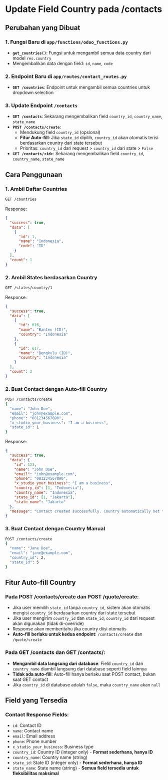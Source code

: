 # Update Field Country pada /contacts

## Perubahan yang Dibuat

### 1. Fungsi Baru di `app/functions/odoo_functions.py`
- **`get_countries()`**: Fungsi untuk mengambil semua data country dari model `res.country`
- Mengembalikan data dengan field: `id`, `name`, `code`

### 2. Endpoint Baru di `app/routes/contact_routes.py`
- **`GET /countries`**: Endpoint untuk mengambil semua countries untuk dropdown selection

### 3. Update Endpoint `/contacts`
- **`GET /contacts`**: Sekarang mengembalikan field `country_id`, `country_name`, `state_name`
- **`POST /contacts/create`**: 
  - Mendukung field `country_id` (opsional)
  - **Fitur Auto-fill**: Jika `state_id` dipilih, `country_id` akan otomatis terisi berdasarkan country dari state tersebut
  - Prioritas: `country_id` dari request > `country_id` dari state > `False`
- **`GET /contacts/<id>`**: Sekarang mengembalikan field `country_id`, `country_name`, `state_name`

## Cara Penggunaan

### 1. Ambil Daftar Countries
```bash
GET /countries
```

Response:
```json
{
  "success": true,
  "data": [
    {
      "id": 1,
      "name": "Indonesia",
      "code": "ID"
    }
  ],
  "count": 1
}
```

### 2. Ambil States berdasarkan Country
```bash
GET /states/country/1
```

Response:
```json
{
  "success": true,
  "data": [
    {
      "id": 616,
      "name": "Banten (ID)",
      "country": "Indonesia"
    },
    {
      "id": 617,
      "name": "Bengkulu (ID)",
      "country": "Indonesia"
    }
  ],
  "count": 2
}
```

### 2. Buat Contact dengan Auto-fill Country
```bash
POST /contacts/create
{
  "name": "John Doe",
  "email": "john@example.com",
  "phone": "081234567890",
  "x_studio_your_business": "I am a business",
  "state_id": 1
}
```

Response:
```json
{
  "success": true,
  "data": {
    "id": 123,
    "name": "John Doe",
    "email": "john@example.com",
    "phone": "081234567890",
    "x_studio_your_business": "I am a business",
    "country_id": [1, "Indonesia"],
    "country_name": "Indonesia",
    "state_id": [1, "Jakarta"],
    "state_name": "Jakarta"
  },
  "message": "Contact created successfully. Country automatically set to Indonesia based on selected state"
}
```

### 3. Buat Contact dengan Country Manual
```bash
POST /contacts/create
{
  "name": "Jane Doe",
  "email": "jane@example.com",
  "country_id": 2,
  "state_id": 5
}
```

## Fitur Auto-fill Country

### Pada POST /contacts/create dan POST /quote/create:
- Jika user memilih `state_id` tanpa `country_id`, sistem akan otomatis mengisi `country_id` berdasarkan country dari state tersebut
- Jika user mengirim `country_id` dan `state_id`, `country_id` dari request akan digunakan (tidak di-override)
- Response akan memberitahu jika country diisi otomatis
- **Auto-fill berlaku untuk kedua endpoint**: `/contacts/create` dan `/quote/create`

### Pada GET /contacts dan GET /contacts/<id>:
- **Mengambil data langsung dari database**: Field `country_id` dan `country_name` diambil langsung dari database seperti field lainnya
- **Tidak ada auto-fill**: Auto-fill hanya berlaku saat POST contact, bukan saat GET contact
- Jika `country_id` di database adalah `false`, maka `country_name` akan `null`

## Field yang Tersedia

### Contact Response Fields:
- `id`: Contact ID
- `name`: Contact name
- `email`: Email address
- `phone`: Phone number
- `x_studio_your_business`: Business type
- `country_id`: Country ID (integer only) - **Format sederhana, hanya ID**
- `country_name`: Country name (string)
- `state_id`: State ID (integer only) - **Format sederhana, hanya ID**
- `state_name`: State name (string) - **Semua field tersedia untuk fleksibilitas maksimal**
